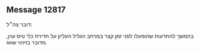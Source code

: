 ## Message 12817

דובר צה״ל:

בהמשך להתרעות שהופעלו לפני זמן קצר במרחב הגליל העליון על חדירת כלי טיס עוין, מדובר בזיהוי שווא.

